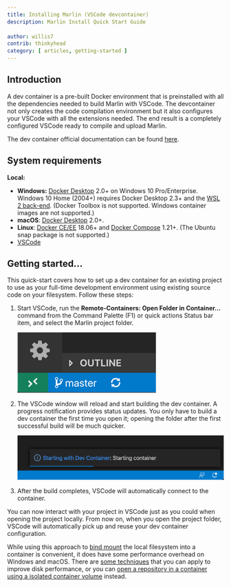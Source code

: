 ```yaml
---
title: Installing Marlin (VSCode devcontainer)
description: Marlin Install Quick Start Guide

author: willis7
contrib: thinkyhead
category: [ articles, getting-started ]
---
```


## Introduction

A dev container is a pre-built Docker environment that is preinstalled with all the dependencies needed to build Marlin with VSCode. The devcontainer not only creates the code compilation environment but it also configures your VSCode with all the extensions needed. The end result is a completely configured VSCode ready to compile and upload Marlin.

The dev container official documentation can be found [here](https://code.visualstudio.com/docs/remote/containers).

## System requirements

**Local:**

- **Windows:** [Docker Desktop](https://www.docker.com/products/docker-desktop) 2.0+ on Windows 10 Pro/Enterprise. Windows 10 Home (2004+) requires Docker Desktop 2.3+ and the [WSL 2 back-end](https://aka.ms/vscode-remote/containers/docker-wsl2). (Docker Toolbox is not supported. Windows container images are not supported.)
- **macOS**: [Docker Desktop](https://www.docker.com/products/docker-desktop) 2.0+.
- **Linux**: [Docker CE/EE](https://docs.docker.com/install/#supported-platforms) 18.06+ and [Docker Compose](https://docs.docker.com/compose/install) 1.21+. (The Ubuntu snap package is not supported.)
- [VSCode](https://code.visualstudio.com/docs/setup/setup-overview)

## Getting started...

This quick-start covers how to set up a dev container for an existing project to use as your full-time development environment using existing source code on your filesystem. Follow these steps:

1. Start VSCode, run the **Remote-Containers: Open Folder in Container...** command from the Command Palette (F1) or quick actions Status bar item, and select the Marlin project folder.

    ![Quick actions Status bar item](/assets/images/basics/install_platformio_vscode/remote-dev-status-bar.png)

2. The VSCode window will reload and start building the dev container. A progress notification provides status updates. You only have to build a dev container the first time you open it; opening the folder after the first successful build will be much quicker.

    ![Dev Container Progress Notification](/assets/images/basics/install_platformio_vscode/dev-container-progress.png)

3. After the build completes, VSCode will automatically connect to the container.

You can now interact with your project in VSCode just as you could when opening the project locally. From now on, when you open the project folder, VSCode will automatically pick up and reuse your dev container configuration.

While using this approach to [bind mount](https://docs.docker.com/storage/bind-mounts/) the local filesystem into a container is convenient, it does have some performance overhead on Windows and macOS. There are [some techniques](https://code.visualstudio.com/docs/remote/containers-advanced#_improving-container-disk-performance) that you can apply to improve disk performance, or you can [open a repository in a container using a isolated container volume](https://code.visualstudio.com/docs/remote/containers#_quick-start-open-a-git-repository-or-github-pr-in-an-isolated-container-volume) instead.
